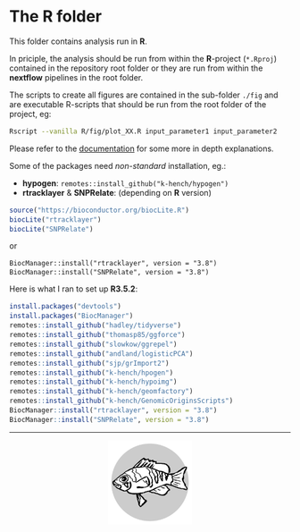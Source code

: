 # The **R** folder

This folder contains analysis run in **R**.

In priciple, the analysis should be run from within the **R**-project (`*.Rproj`) contained in the repository root folder or they are run from within the **nextflow** pipelines in the root folder.

The scripts to create all figures are contained in the sub-folder `./fig` and are executable R-scripts that should be run from the root folder of the project, eg:

```sh
Rscript --vanilla R/fig/plot_XX.R input_parameter1 input_parameter2
```

Please refer to the [documentation](https://k-hench.github.io/chapter2/) for some more in depth explanations.

Some of the packages need *non-standard* installation, eg.:

- **hypogen**: `remotes::install_github("k-hench/hypogen")`
- **rtracklayer** & **SNPRelate**: (depending on **R** version)
```R
source("https://bioconductor.org/biocLite.R")
biocLite("rtracklayer")
biocLite("SNPRelate")
```
or
```
BiocManager::install("rtracklayer", version = "3.8")
BiocManager::install("SNPRelate", version = "3.8")
```

Here is what I ran to set up **R3.5.2**:

```R
install.packages("devtools")
install.packages("BiocManager")
remotes::install_github("hadley/tidyverse")
remotes::install_github("thomasp85/ggforce")
remotes::install_github("slowkow/ggrepel")
remotes::install_github("andland/logisticPCA")
remotes::install_github("sjp/grImport2")
remotes::install_github("k-hench/hpogen")
remotes::install_github("k-hench/hypoimg")
remotes::install_github("k-hench/geomfactory")
remotes::install_github("k-hench/GenomicOriginsScripts")
BiocManager::install("rtracklayer", version = "3.8")
BiocManager::install("SNPRelate", version = "3.8")
```
---

<p align="center"><img src="../logo.svg" alt="logo" width="150"/></p>